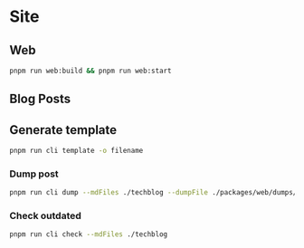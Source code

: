 # Site

## Web

```bash
pnpm run web:build && pnpm run web:start
```

## Blog Posts

## Generate template

```bash
pnpm run cli template -o filename
```

### Dump post

```bash
pnpm run cli dump --mdFiles ./techblog --dumpFile ./packages/web/dumps/techbolog.json
```

### Check outdated

```bash
pnpm run cli check --mdFiles ./techblog
```
